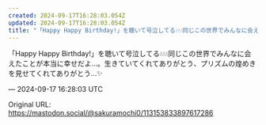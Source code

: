 ```yaml
---
created: 2024-09-17T16:28:03.054Z
updated: 2024-09-17T16:28:03.054Z
title: "「Happy Happy Birthday!」を聴いて号泣してる💧💧💧同じこの世界でみんなに会えたことが本当に幸せだよ…。生きていてくれてありがとう、プリズムの[...]"
---
```


<p>「Happy Happy Birthday!」を聴いて号泣してる💧💧💧同じこの世界でみんなに会えたことが本当に幸せだよ…。生きていてくれてありがとう、プリズムの煌めきを見せてくれてありがとう…✨</p>

&mdash; 2024-09-17 16:28:03 UTC

Original URL: https://mastodon.social/@sakuramochi0/113153833897617286
